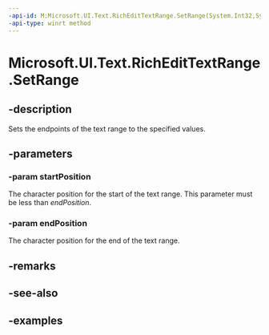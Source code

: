 ```yaml
---
-api-id: M:Microsoft.UI.Text.RichEditTextRange.SetRange(System.Int32,System.Int32)
-api-type: winrt method
---
```


<!-- Method syntax.
public void RichEditTextRange.SetRange(Int32 startPosition, Int32 endPosition)
-->

# Microsoft.UI.Text.RichEditTextRange.SetRange

## -description

Sets the endpoints of the text range to the specified values.

## -parameters
### -param startPosition

The character position for the start of the text range. This parameter must be less than _endPosition_.

### -param endPosition

The character position for the end of the text range.

## -remarks

## -see-also

## -examples

